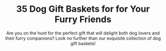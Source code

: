 ---
layout: post
title: 35 Dog Gift Baskets for for Your Furry Friends
subtitle: Are you on the hunt for the perfect gift that will delight both dog lovers and their furry companions? Look no further than our exquisite collection of dog gift baskets!
header-img: "img/post/2023/09/copied/dog-gift-baskets.jpg"
header-style: text
permalink: "/dog-gift-baskets/"
catalog: true
tags:
  - Recipients 
  - Men
---    
